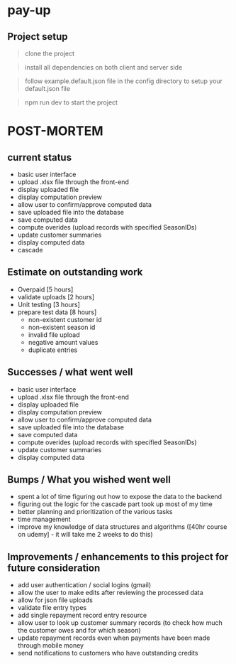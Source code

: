 # pay-up

## Project setup
> clone the project

> install all dependencies on both client and server side

> follow example.default.json file in the config directory to setup your default.json file

> npm run dev to start the project


# POST-MORTEM
## current status
  - basic user interface
  - upload .xlsx file through the front-end
  - display uploaded file
  - display computation preview
  - allow user to confirm/approve computed data
  - save uploaded file into the database
  - save computed data
  - compute overides (upload records with specified SeasonIDs)
  - update customer summaries
  - display computed data
  - cascade

## Estimate on outstanding work
 - Overpaid                     [5 hours]
 - validate uploads             [2 hours]
 - Unit testing                 [3 hours]
 - prepare test data            [8 hours]
    - non-existent customer id
    - non-existent season id
    - invalid file upload
    - negative amount values
    - duplicate entries


 ## Successes / what went well
  - basic user interface
  - upload .xlsx file through the front-end
  - display uploaded file
  - display computation preview
  - allow user to confirm/approve computed data
  - save uploaded file into the database
  - save computed data
  - compute overides (upload records with specified SeasonIDs)
  - update customer summaries
  - display computed data

 ## Bumps / What you wished went well
  - spent a lot of time figuring out how to expose the data to the backend
  - figuring out the logic for the cascade part took up most of my time
  - better planning and prioritization of the various tasks
  - time management
  - improve my knowledge of data structures and algorithms  ([40hr course on udemy] - it will take me 2 weeks to do this)


 ## Improvements / enhancements to this project for future consideration
  - add user authentication / social logins (gmail)
  - allow the user to make edits after reviewing the processed data
  - allow for json file uploads
  - validate file entry types
  - add single repayment record entry resource
  - allow user to look up customer summary records (to check how much the customer owes and for which season)
  - update repayment records even when payments have been made through mobile money
  - send notifications to customers who have outstanding credits
  